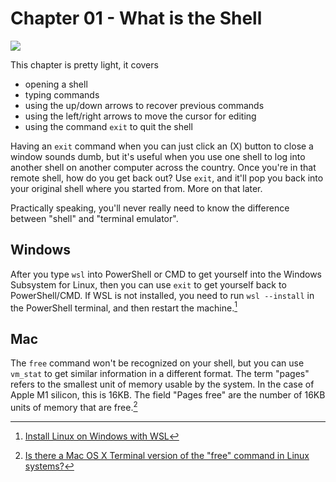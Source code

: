 # Chapter 01 - What is the Shell

![](https://media.tenor.com/AGXcUw61yFYAAAAC/gary.gif)

This chapter is pretty light, it covers

  - opening a shell
  - typing commands
  - using the up/down arrows to recover previous commands
  - using the left/right arrows to move the cursor for editing
  - using the command `exit` to quit the shell

Having an `exit` command when you can just click an (X) button to close a 
window sounds dumb, but it's useful when you use one shell to log into another
shell on another computer across the country. Once you're in that remote shell,
how do you get back out? Use `exit`, and it'll pop you back into your original
shell where you started from. More on that later.

Practically speaking, you'll never really need to know the difference between 
"shell" and "terminal emulator".


## Windows

After you type `wsl` into PowerShell or CMD to get yourself into the Windows 
Subsystem for Linux, then you can use `exit` to get yourself back
to PowerShell/CMD. If WSL is not installed, you need to run `wsl --install` in 
the PowerShell terminal, and then restart the machine.[^1]


## Mac

The `free` command won't be recognized on your shell, but you can use `vm_stat` 
to get similar information in a different format. The term "pages"
refers to the smallest unit of memory usable by the system. In the case of
Apple M1 silicon, this is 16KB. The field "Pages free" are the number of 16KB
units of memory that are free.[^2]


[^1]: [Install Linux on Windows with WSL](https://learn.microsoft.com/en-us/windows/wsl/install)
[^2]: [Is there a Mac OS X Terminal version of the "free" command in Linux systems?](https://apple.stackexchange.com/questions/4286/)
